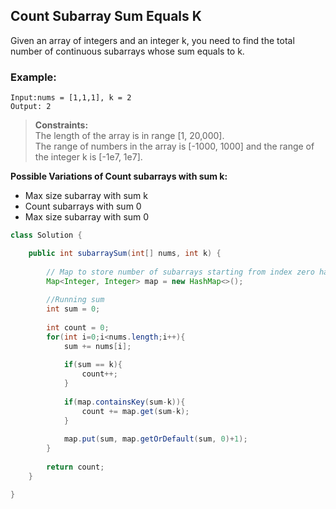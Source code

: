 ## Count Subarray Sum Equals K

Given an array of integers and an integer k, you need to find the total number of continuous subarrays whose sum equals to k.

### Example:
```
Input:nums = [1,1,1], k = 2
Output: 2
```

> **Constraints:**  
> The length of the array is in range [1, 20,000].  
> The range of numbers in the array is [-1000, 1000] and the range of the integer k is [-1e7, 1e7].
 

**Possible Variations of Count subarrays with sum k:** 
* Max size subarray with sum k
* Count subarrays with sum 0
* Max size subarray with sum 0


```java
class Solution {

    public int subarraySum(int[] nums, int k) {
        
        // Map to store number of subarrays starting from index zero having particular value of sum. 
        Map<Integer, Integer> map = new HashMap<>();
               
        //Running sum
        int sum = 0;       
         
        int count = 0;
        for(int i=0;i<nums.length;i++){
            sum += nums[i];
           
            if(sum == k){
                count++;
            }
            
            if(map.containsKey(sum-k)){
                count += map.get(sum-k);
            }
            
            map.put(sum, map.getOrDefault(sum, 0)+1);
        }
        
        return count;
    }

}
```  
